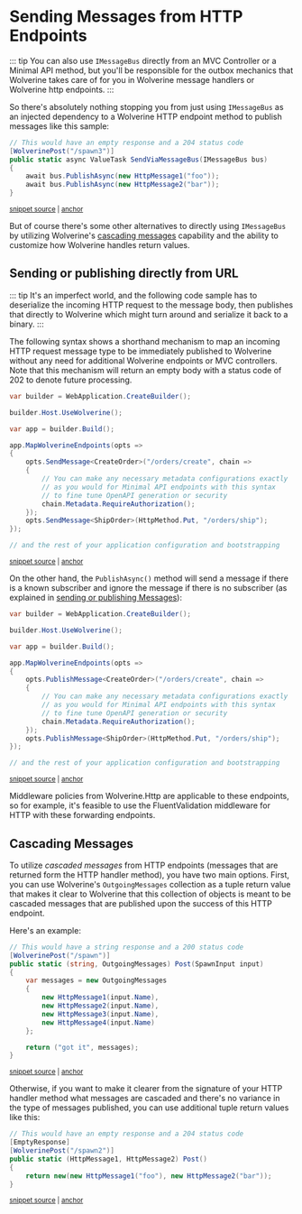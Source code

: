 # Sending Messages from HTTP Endpoints

::: tip
You can also use `IMessageBus` directly from an MVC Controller or a Minimal API method, but
you'll be responsible for the outbox mechanics that Wolverine takes care of for you in Wolverine
message handlers or Wolverine http endpoints.
:::

So there's absolutely nothing stopping you from just using `IMessageBus` as an injected
dependency to a Wolverine HTTP endpoint method to publish messages like this sample:

<!-- snippet: sample_publishing_cascading_messages_from_Http_endpoint_with_IMessageBus -->
<a id='snippet-sample_publishing_cascading_messages_from_http_endpoint_with_imessagebus'></a>
```cs
// This would have an empty response and a 204 status code
[WolverinePost("/spawn3")]
public static async ValueTask SendViaMessageBus(IMessageBus bus)
{
    await bus.PublishAsync(new HttpMessage1("foo"));
    await bus.PublishAsync(new HttpMessage2("bar"));
}
```
<sup><a href='https://github.com/JasperFx/wolverine/blob/main/src/Http/WolverineWebApi/MessageHandlers.cs#L33-L43' title='Snippet source file'>snippet source</a> | <a href='#snippet-sample_publishing_cascading_messages_from_http_endpoint_with_imessagebus' title='Start of snippet'>anchor</a></sup>
<!-- endSnippet -->

But of course there's some other alternatives to directly using `IMessageBus` by utilizing Wolverine's [cascading messages](/guide/handlers/cascading)
capability and the ability to customize how Wolverine handles return values. 

## Sending or publishing directly from URL

::: tip
It's an imperfect world, and the following code sample has to deserialize the incoming HTTP
request to the message body, then publishes that directly to Wolverine which might turn around
and serialize it back to a binary.
:::

The following syntax shows a shorthand mechanism to map an incoming HTTP request message type
to be immediately published to Wolverine without any need for additional Wolverine endpoints or MVC controllers.
Note that this mechanism will return an empty body with a status code of 202 to denote future processing.

<!-- snippet: sample_send_http_methods_directly_to_Wolverine -->
<a id='snippet-sample_send_http_methods_directly_to_wolverine'></a>
```cs
var builder = WebApplication.CreateBuilder();

builder.Host.UseWolverine();

var app = builder.Build();

app.MapWolverineEndpoints(opts =>
{
    opts.SendMessage<CreateOrder>("/orders/create", chain =>
    {
        // You can make any necessary metadata configurations exactly
        // as you would for Minimal API endpoints with this syntax
        // to fine tune OpenAPI generation or security
        chain.Metadata.RequireAuthorization();
    });
    opts.SendMessage<ShipOrder>(HttpMethod.Put, "/orders/ship");
});

// and the rest of your application configuration and bootstrapping
```
<sup><a href='https://github.com/JasperFx/wolverine/blob/main/src/Http/WolverineWebApi/Samples/SendingMessages.cs#L11-L33' title='Snippet source file'>snippet source</a> | <a href='#snippet-sample_send_http_methods_directly_to_wolverine' title='Start of snippet'>anchor</a></sup>
<!-- endSnippet -->

On the other hand, the `PublishAsync()` method will send a message if there is a known subscriber and ignore the message if there is no subscriber (as explained in [sending or publishing Messages](/guide/messaging/message-bus#sending-or-publishing-messages)):

<!-- snippet: sample_publish_http_methods_directly_to_Wolverine -->
<a id='snippet-sample_publish_http_methods_directly_to_wolverine'></a>
```cs
var builder = WebApplication.CreateBuilder();

builder.Host.UseWolverine();

var app = builder.Build();

app.MapWolverineEndpoints(opts =>
{
    opts.PublishMessage<CreateOrder>("/orders/create", chain =>
    {
        // You can make any necessary metadata configurations exactly
        // as you would for Minimal API endpoints with this syntax
        // to fine tune OpenAPI generation or security
        chain.Metadata.RequireAuthorization();
    });
    opts.PublishMessage<ShipOrder>(HttpMethod.Put, "/orders/ship");
});

// and the rest of your application configuration and bootstrapping
```
<sup><a href='https://github.com/JasperFx/wolverine/blob/main/src/Http/WolverineWebApi/Samples/PublishingMessages.cs#L11-L33' title='Snippet source file'>snippet source</a> | <a href='#snippet-sample_publish_http_methods_directly_to_wolverine' title='Start of snippet'>anchor</a></sup>
<!-- endSnippet -->

Middleware policies from Wolverine.Http are applicable to these endpoints, so for example, it's feasible to use
the FluentValidation middleware for HTTP with these forwarding endpoints.

## Cascading Messages

To utilize *cascaded messages* from HTTP endpoints (messages that are returned form the HTTP handler method), you have two main options.
First, you can use Wolverine's `OutgoingMessages` collection as a tuple return value that makes it clear to Wolverine
that this collection of objects is meant to be cascaded messages that are published upon the success of this HTTP endpoint.

Here's an example:

<!-- snippet: sample_spawning_messages_from_http_endpoint_via_OutgoingMessages -->
<a id='snippet-sample_spawning_messages_from_http_endpoint_via_outgoingmessages'></a>
```cs
// This would have a string response and a 200 status code
[WolverinePost("/spawn")]
public static (string, OutgoingMessages) Post(SpawnInput input)
{
    var messages = new OutgoingMessages
    {
        new HttpMessage1(input.Name),
        new HttpMessage2(input.Name),
        new HttpMessage3(input.Name),
        new HttpMessage4(input.Name)
    };

    return ("got it", messages);
}
```
<sup><a href='https://github.com/JasperFx/wolverine/blob/main/src/Http/WolverineWebApi/MessageHandlers.cs#L57-L74' title='Snippet source file'>snippet source</a> | <a href='#snippet-sample_spawning_messages_from_http_endpoint_via_outgoingmessages' title='Start of snippet'>anchor</a></sup>
<!-- endSnippet -->

Otherwise, if you want to make it clearer from the signature of your HTTP handler method what messages are cascaded
and there's no variance in the type of messages published, you can use additional tuple return values like this:

<!-- snippet: sample_publishing_cascading_messages_from_Http_endpoint -->
<a id='snippet-sample_publishing_cascading_messages_from_http_endpoint'></a>
```cs
// This would have an empty response and a 204 status code
[EmptyResponse]
[WolverinePost("/spawn2")]
public static (HttpMessage1, HttpMessage2) Post()
{
    return new(new HttpMessage1("foo"), new HttpMessage2("bar"));
}
```
<sup><a href='https://github.com/JasperFx/wolverine/blob/main/src/Http/WolverineWebApi/MessageHandlers.cs#L45-L55' title='Snippet source file'>snippet source</a> | <a href='#snippet-sample_publishing_cascading_messages_from_http_endpoint' title='Start of snippet'>anchor</a></sup>
<!-- endSnippet -->
